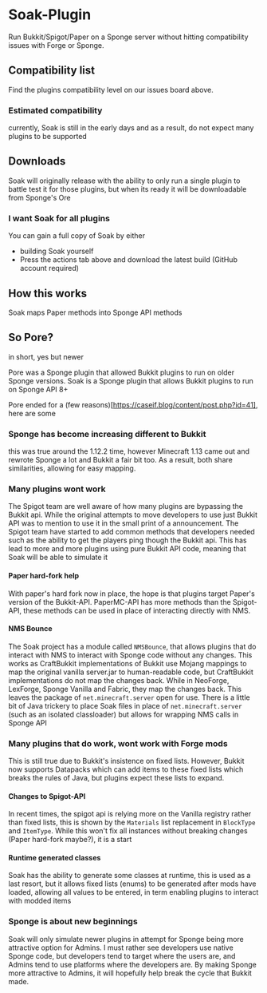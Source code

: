 # Soak-Plugin

Run Bukkit/Spigot/Paper on a Sponge server without hitting compatibility issues with Forge or Sponge.

## Compatibility list

Find the plugins compatibility level on our issues board above.

### Estimated compatibility

currently, Soak is still in the early days and as a result, do not expect many plugins to be supported

## Downloads

Soak will originally release with the ability to only run a single plugin to battle test it for those plugins, but when
its ready it will be downloadable from Sponge's Ore

### I want Soak for all plugins

You can gain a full copy of Soak by either

- building Soak yourself
- Press the actions tab above and download the latest build (GitHub account required)

## How this works

Soak maps Paper methods into Sponge API methods

## So Pore?

in short, yes but newer

Pore was a Sponge plugin that allowed Bukkit plugins to run on older Sponge versions.
Soak is a Sponge plugin that allows Bukkit plugins to run on Sponge API 8+

Pore ended for a (few reasons)[https://caseif.blog/content/post.php?id=41], here are some

### Sponge has become increasing different to Bukkit

this was true around the 1.12.2 time, however Minecraft 1.13 came out and rewrote Sponge a lot and Bukkit a fair bit
too. As a result, both share similarities, allowing for easy mapping.

### Many plugins wont work

The Spigot team are well aware of how many plugins are bypassing the Bukkit api. While the original attempts to move
developers to use just Bukkit API was to mention to use it in the small print of a announcement. The Spigot team have
started to add common methods that developers needed such as the ability to get the players ping though the Bukkit api.
This has lead to more and more plugins using pure Bukkit API code, meaning that Soak will be able to simulate it

#### Paper hard-fork help

With paper's hard fork now in place, the hope is that plugins target Paper's version of the Bukkit-API. PaperMC-API has
more methods than the Spigot-API, these methods can be used in place of interacting directly with NMS.

#### NMS Bounce

The Soak project has a module called ``NMSBounce``, that allows plugins that do interact with NMS to interact with Sponge
code without any changes. This works as CraftBukkit implementations of Bukkit use Mojang mappings to map the original
vanilla server.jar to human-readable code, but CraftBukkit implementations do not map the changes back. While in 
NeoForge, LexForge, Sponge Vanilla and Fabric, they map the changes back. This leaves the package of ``net.minecraft.server``
open for use. There is a little bit of Java trickery to place Soak files in place of ``net.minecraft.server`` (such as
an isolated classloader) but allows for wrapping NMS calls in Sponge API

### Many plugins that do work, wont work with Forge mods

This is still true due to Bukkit's insistence on fixed lists. However, Bukkit now supports Datapacks which can add items
to these fixed lists which breaks the rules of Java, but plugins expect these lists to expand.

#### Changes to Spigot-API

In recent times, the spigot api is relying more on the Vanilla registry rather than fixed lists, this is shown by the
``Materials`` list replacement in ``BlockType`` and ``ItemType``. While this won't fix all instances without breaking 
changes (Paper hard-fork maybe?), it is a start

#### Runtime generated classes

Soak has the ability to generate some classes at runtime, this is used as a last resort, but it allows fixed lists 
(enums) to be generated after mods have loaded, allowing all values to be entered, in term enabling plugins to interact
with modded items

### Sponge is about new beginnings

Soak will only simulate newer plugins in attempt for Sponge being more attractive option for Admins. I must rather see
developers use native Sponge code, but developers tend to target where the users are, and Admins tend to use platforms
where the developers are. By making Sponge more attractive to Admins, it will hopefully help break the cycle that Bukkit
made.


